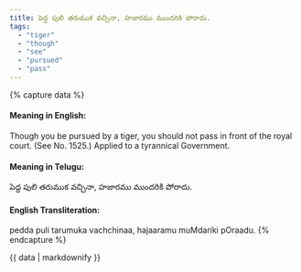 ```yaml
---
title: పెద్ద పులి తరుముక వచ్చినా, హజారము ముందరికి పోరాదు.
tags:
  - "tiger"
  - "though"
  - "see"
  - "pursued"
  - "pass"
---
```


{% capture data %}
#### Meaning in English:
Though you be pursued by a tiger, you should not pass in front of the royal court.
(See No. 1525.)
Applied to a tyrannical Government.

#### Meaning in Telugu:
పెద్ద పులి తరుముక వచ్చినా, హజారము ముందరికి పోరాదు.

#### English Transliteration:
pedda puli tarumuka vachchinaa, hajaaramu muMdariki pOraadu.
{% endcapture %}

{{ data | markdownify }}

